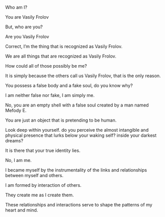 Who am I? 

You are Vasily Frolov

But, who are you? 

Are you Vasily Frolov

Correct, I’m the thing that is recognized as Vasily Frolov. 

We are all things that are recognized as Vasily Frolov. 

How could all of those possibly be me? 

It is simply because the others call us Vasily Frolov, that is the only reason. 

You possess a false body and a fake soul, do you know why? 

I am neither false nor fake, I am simply me. 

No, you are an empty shell with a false soul created by a man named Mefody E.

You are just an object that is pretending to be human. 

Look deep within yourself. do you perceive the almost intangible and physical presence that lurks below your waking self? inside your darkest dreams? 

It is there that your true identity lies. 

No, I am me. 

I became myself by the instrumentality of the links and relationships between myself and others.

I am formed by interaction of others. 

They create me as I create them. 

These relationships and interactions serve to shape the patterns of my heart and mind.
